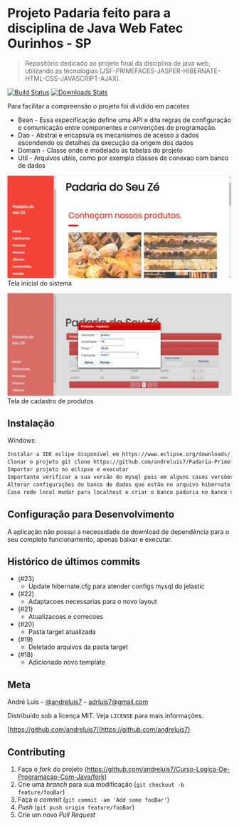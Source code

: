 # Projeto Padaria feito para a disciplina de Java Web Fatec Ourinhos - SP
> Repositório dedicado ao projeto final da disciplina de java web, utilizando as técnologias (JSF-PRIMEFACES-JASPER-HIBERNATE-HTML-CSS-JAVASCRIPT-AJAX).

[![Build Status][travis-image]][travis-url]
[![Downloads Stats][npm-downloads]][npm-url]

Para facilitar a compreensão o projeto foi dividido em pacotes 
* Bean - Essa especificação define uma API e dita regras de configuração e comunicação entre componentes e convenções de programação.
* Dao	- Abstrai e encapsula os mecanismos de acesso a dados escondendo os detalhes da execução da origem dos dados
* Domain - Classe onde é modelado as tabelas do projeto
* Util - Arquivos utéis, como por exemplo classes de conexao com banco de dados

![](src/main/webapp/resources/images/imagemInicial.png)
Tela inicial do sistema

![](src/main/webapp/resources/images/imagemProduto.png)
Tela de cadastro de produtos

## Instalação

Windows:

```sh
Instalar a IDE eclipe disponível em https://www.eclipse.org/downloads/
Clonar o projeto git clone https://github.com/andreluis7/Padaria-Primefaces.git
Importar projeto no eclipse e executar
Importante verificar a sua versão do mysql pois em alguns casos versões mais antigas podem não funcionar
Alterar configurações do banco de dados que estão no arquivo hibernate.cfg 
Caso rode local mudar para localhost e criar o banco padaria no banco de dados
```

## Configuração para Desenvolvimento

A aplicação não possui a necessidade de download de dependência para o seu completo funcionamento, apenas baixar e executar.

## Histórico de últimos commits

* (#23) 
    * Update hibernate.cfg para atender configs mysql do jelastic
* (#22) 
    * Adaptacoes necessarias para o novo layout
* (#21) 
    * Atualizacoes e correcoes
* (#20) 
    * Pasta target atualizada
* (#19) 
    * Deletado arquivos da pasta target
* (#18) 
    * Adicionado novo template

## Meta

André Luís – [@andreluis7](https://www.linkedin.com/in/andr%C3%A9-lu%C3%ADs-415480116/) – adrluis7@gmail.com

Distribuído sob a licença MIT. Veja `LICENSE` para mais informações.

[https://github.com/andreluis7](https://github.com/andreluis7)

## Contributing

1. Faça o _fork_ do projeto (<https://github.com/andreluis7/Curso-Logica-De-Programacao-Com-Java/fork>)
2. Crie uma _branch_ para sua modificação (`git checkout -b feature/fooBar`)
3. Faça o _commit_ (`git commit -am 'Add some fooBar'`)
4. _Push_ (`git push origin feature/fooBar`)
5. Crie um novo _Pull Request_

[npm-image]: https://img.shields.io/npm/v/datadog-metrics.svg?style=flat-square
[npm-url]: https://npmjs.org/package/datadog-metrics
[npm-downloads]: https://img.shields.io/npm/dm/datadog-metrics.svg?style=flat-square
[travis-image]: https://img.shields.io/travis/dbader/node-datadog-metrics/master.svg?style=flat-square
[travis-url]: https://travis-ci.org/dbader/node-datadog-metrics
[wiki]: https://github.com/seunome/seuprojeto/wiki
[wiki]: https://github.com/seunome/seuprojeto/wiki
